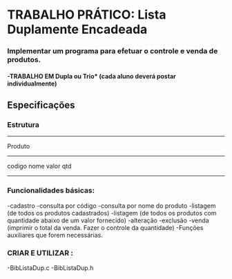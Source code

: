 # TRABALHO PRÁTICO: Lista Duplamente Encadeada
### Implementar um programa  para efetuar o controle e venda de produtos.


#### -TRABALHO EM Dupla ou Trio* (cada aluno deverá postar individualmente)


## Especificações

### Estrutura
_____________________
Produto
_____________________
codigo
nome
valor
qtd
_____________________

### Funcionalidades básicas:

-cadastro
-consulta por código
-consulta por nome do produto
-listagem (de todos os produtos cadastrados)
-listagem (de todos os produtos com quantidade abaixo de um valor fornecido)
-alteração
-exclusão
-venda (imprimir o total da venda. Fazer o controle da quantidade)
-Funções auxiliares que forem necessárias.

### CRIAR E UTILIZAR :

-BibListaDup.c
-BibListaDup.h
